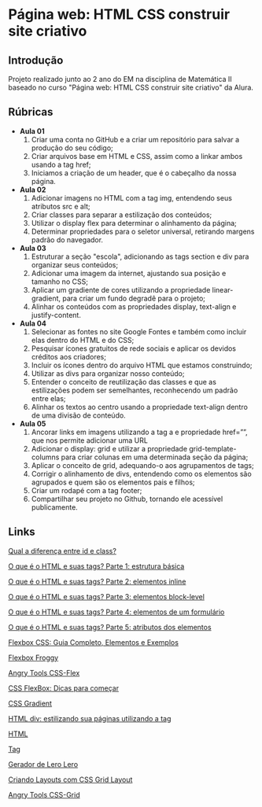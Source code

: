 
# Página web: HTML CSS construir site criativo

## Introdução

Projeto realizado junto ao 2 ano do EM na disciplina de Matemática II baseado no curso "Página web: HTML CSS construir site criativo" da Alura. 

## Rúbricas

* **Aula 01**
  1. Criar uma conta no GitHub e a criar um repositório para salvar a produção do seu código;
  2. Criar arquivos base em HTML e CSS, assim como a linkar ambos usando a tag href;
  3. Iniciamos a criação de um header, que é o cabeçalho da nossa página.
* **Aula 02**
  1. Adicionar imagens no HTML com a tag img, entendendo seus atributos src e alt;
  2. Criar classes para separar a estilização dos conteúdos;
  3. Utilizar o display flex para determinar o alinhamento da página;
  4. Determinar propriedades para o seletor universal, retirando margens padrão do navegador.
* **Aula 03**
  1. Estruturar a seção "escola", adicionando as tags section e div para organizar seus conteúdos;
  2. Adicionar uma imagem da internet, ajustando sua posição e tamanho no CSS;
  3. Aplicar um gradiente de cores utilizando a propriedade linear-gradient, para criar um fundo degradê para o projeto;
  4. Alinhar os conteúdos com as propriedades display, text-align e justify-content.
* **Aula 04**
  1. Selecionar as fontes no site Google Fontes e também como incluir elas dentro do HTML e do CSS;
  2. Pesquisar ícones gratuitos de rede sociais e aplicar os devidos créditos aos criadores;
  3. Incluir os ícones dentro do arquivo HTML que estamos construindo;
  4. Utilizar as divs para organizar nosso conteúdo;
  5. Entender o conceito de reutilização das classes e que as estilizações podem ser semelhantes, reconhecendo um padrão entre elas;
  6. Alinhar os textos ao centro usando a propriedade text-align dentro de uma divisão de conteúdo.
* **Aula 05**
  1. Ancorar links em imagens utilizando a tag a e propriedade href=””, que nos permite adicionar uma URL
  2. Adicionar o display: grid e utilizar a propriedade grid-template-columns para criar colunas em uma determinada seção da página;
  3. Aplicar o conceito de grid, adequando-o aos agrupamentos de tags;
  4. Corrigir o alinhamento de divs, entendendo como os elementos são agrupados e quem são os elementos pais e filhos;
  5. Criar um rodapé com a tag footer;
  6. Compartilhar seu projeto no Github, tornando ele acessível publicamente.


## Links

[Qual a diferença entre id e class?](https://www.alura.com.br/artigos/qual-diferenca-entre-id-e-class)

[O que é o HTML e suas tags? Parte 1: estrutura básica](https://www.alura.com.br/artigos/o-que-e-html-suas-tags-parte-1-estrutura-basica)

[O que é o HTML e suas tags? Parte 2: elementos inline](https://www.alura.com.br/artigos/o-que-e-html-suas-tags-parte-2-elementos-inline)

[O que é o HTML e suas tags? Parte 3: elementos block-level](https://www.alura.com.br/artigos/html-tags-elementos-block-level)

[O que é o HTML e suas tags? Parte 4: elementos de um formulário](https://www.alura.com.br/artigos/o-que-e-html-suas-tags-parte-4-elementos-formulario)

[O que é o HTML e suas tags? Parte 5: atributos dos elementos](https://www.alura.com.br/artigos/o-que-e-html-suas-tags-parte-5-atributos-elementos)

[Flexbox CSS: Guia Completo, Elementos e Exemplos](https://www.alura.com.br/artigos/css-guia-do-flexbox)

[Flexbox Froggy](https://flexboxfroggy.com/)

[Angry Tools CSS-Flex](https://angrytools.com/css-flex/)

[CSS FlexBox: Dicas para começar](https://cursos.alura.com.br/extra/alura-mais/css-flexbox-dicas-para-comecar-c301)

[CSS Gradient](https://www.w3schools.com/css/css3_gradients.asp)

[HTML div: estilizando sua páginas utilizando a tag <div>](https://blog.betrybe.com/html/div-html/)

[HTML <div> Tag](https://www.w3schools.com/tags/tag_div.ASP)

[Gerador de Lero Lero](https://lerolero.com/)

[Criando Layouts com CSS Grid Layout](https://www.alura.com.br/artigos/criando-layouts-com-css-grid-layout)

[Angry Tools CSS-Grid](https://angrytools.com/css-grid/)
